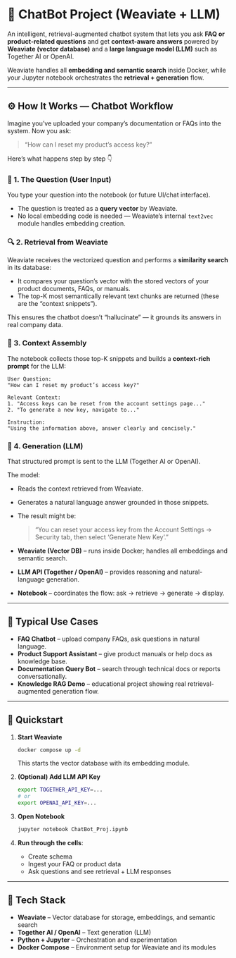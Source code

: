 # 🧠 ChatBot Project (Weaviate + LLM)

An intelligent, retrieval-augmented chatbot system that lets you ask **FAQ or product-related questions** and get **context-aware answers** powered by **Weaviate (vector database)** and a **large language model (LLM)** such as Together AI or OpenAI.

Weaviate handles all **embedding and semantic search** inside Docker, while your Jupyter notebook orchestrates the **retrieval + generation** flow.

---

## ⚙️ How It Works — Chatbot Workflow

Imagine you’ve uploaded your company’s documentation or FAQs into the system.
Now you ask:

> “How can I reset my product’s access key?”

Here’s what happens step by step 👇

### 🧩 1. The Question (User Input)

You type your question into the notebook (or future UI/chat interface).

* The question is treated as a **query vector** by Weaviate.
* No local embedding code is needed — Weaviate’s internal `text2vec` module handles embedding creation.

### 🔍 2. Retrieval from Weaviate

Weaviate receives the vectorized question and performs a **similarity search** in its database:

* It compares your question’s vector with the stored vectors of your product documents, FAQs, or manuals.
* The top-K most semantically relevant text chunks are returned (these are the “context snippets”).

This ensures the chatbot doesn’t “hallucinate” — it grounds its answers in real company data.

### 🧠 3. Context Assembly

The notebook collects those top-K snippets and builds a **context-rich prompt** for the LLM:

```
User Question:
"How can I reset my product’s access key?"

Relevant Context:
1. "Access keys can be reset from the account settings page..."
2. "To generate a new key, navigate to..."

Instruction:
"Using the information above, answer clearly and concisely."
```

### 💬 4. Generation (LLM)

That structured prompt is sent to the LLM (Together AI or OpenAI).

The model:

* Reads the context retrieved from Weaviate.
* Generates a natural language answer grounded in those snippets.
* The result might be:

  > “You can reset your access key from the Account Settings → Security tab, then select ‘Generate New Key’.”


* **Weaviate (Vector DB)** – runs inside Docker; handles all embeddings and semantic search.
* **LLM API (Together / OpenAI)** – provides reasoning and natural-language generation.
* **Notebook** – coordinates the flow: ask → retrieve → generate → display.

---

## 🧪 Typical Use Cases

* **FAQ Chatbot** – upload company FAQs, ask questions in natural language.
* **Product Support Assistant** – give product manuals or help docs as knowledge base.
* **Documentation Query Bot** – search through technical docs or reports conversationally.
* **Knowledge RAG Demo** – educational project showing real retrieval-augmented generation flow.

---

## 🚀 Quickstart

1. **Start Weaviate**

   ```bash
   docker compose up -d
   ```

   This starts the vector database with its embedding module.

2. **(Optional) Add LLM API Key**

   ```bash
   export TOGETHER_API_KEY=...
   # or
   export OPENAI_API_KEY=...
   ```

3. **Open Notebook**

   ```bash
   jupyter notebook ChatBot_Proj.ipynb
   ```

4. **Run through the cells**:

   * Create schema
   * Ingest your FAQ or product data
   * Ask questions and see retrieval + LLM responses

---


## 🧰 Tech Stack

* **Weaviate** – Vector database for storage, embeddings, and semantic search
* **Together AI / OpenAI** – Text generation (LLM)
* **Python + Jupyter** – Orchestration and experimentation
* **Docker Compose** – Environment setup for Weaviate and its modules


